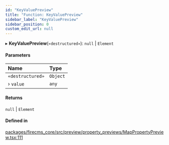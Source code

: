 ```yaml
---
id: "KeyValuePreview"
title: "Function: KeyValuePreview"
sidebar_label: "KeyValuePreview"
sidebar_position: 0
custom_edit_url: null
---
```


▸ **KeyValuePreview**(`«destructured»`): ``null`` \| `Element`

#### Parameters

| Name | Type |
| :------ | :------ |
| `«destructured»` | `Object` |
| › `value` | `any` |

#### Returns

``null`` \| `Element`

#### Defined in

[packages/firecms_core/src/preview/property_previews/MapPropertyPreview.tsx:111](https://github.com/FireCMSco/firecms/blob/d45f3739/packages/firecms_core/src/preview/property_previews/MapPropertyPreview.tsx#L111)
